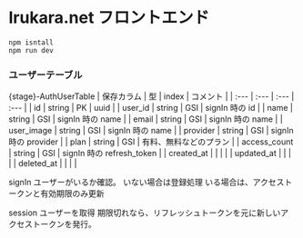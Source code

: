 # Irukara.net フロントエンド

```
npm isntall
npm run dev
```

### ユーザーテーブル

{stage}-AuthUserTable
| 保存カラム | 型 | index | コメント |
| :--- | :--- | :--- | :--- |
| id | string | PK | uuid |
| user_id | string | GSI | signIn 時の id |
| name | string | GSI | signIn 時の name |
| email | string | GSI | signIn 時の name |
| user_image | string | GSI | signIn 時の name |
| provider | string | GSI | signIn 時の provider |
| plan | string | GSI | 有料、無料などのプラン |
| access_count | string | GSI | signIn 時の refresh_token |
| created_at | | | |
| updated_at | | | |
| deleted_at | | | |

signIn
ユーザーがいるか確認。
いない場合は登録処理
いる場合は、アクセストークンと有効期限のみ更新

session
ユーザーを取得
期限切れなら、リフレッシュトークンを元に新しいアクセストークンを発行。
